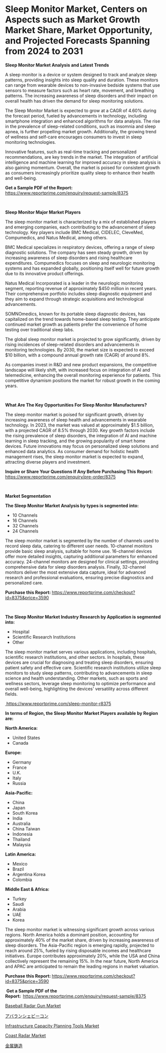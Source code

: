 <p><h1>Sleep Monitor Market, Centers on Aspects such as Market Growth Market Share, Market Opportunity, and Projected Forecasts Spanning from 2024 to 2031</h1></p><p><strong>Sleep Monitor Market Analysis and Latest Trends</strong></p>
<p><p>A sleep monitor is a device or system designed to track and analyze sleep patterns, providing insights into sleep quality and duration. These monitors can range from wearable devices to non-invasive bedside systems that use sensors to measure factors such as heart rate, movement, and breathing patterns. The increasing awareness of sleep disorders and their impact on overall health has driven the demand for sleep monitoring solutions.</p><p>The Sleep Monitor Market is expected to grow at a CAGR of 4.60% during the forecast period, fueled by advancements in technology, including smartphone integration and enhanced algorithms for data analysis. The rise in the prevalence of sleep-related conditions, such as insomnia and sleep apnea, is further propelling market growth. Additionally, the growing trend of wellness and self-care encourages consumers to invest in sleep monitoring technologies. </p><p>Innovative features, such as real-time tracking and personalized recommendations, are key trends in the market. The integration of artificial intelligence and machine learning for improved accuracy in sleep analysis is also gaining momentum. Overall, the market is poised for consistent growth as consumers increasingly prioritize quality sleep to enhance their health and well-being.</p></p>
<p><strong>Get a Sample PDF of the Report:&nbsp;</strong> <a href="https://www.reportprime.com/enquiry/request-sample/8375">https://www.reportprime.com/enquiry/request-sample/8375</a></p>
<p>&nbsp;</p>
<p><strong>Sleep Monitor Major Market Players</strong></p>
<p><p>The sleep monitor market is characterized by a mix of established players and emerging companies, each contributing to the advancement of sleep technology. Key players include BMC Medical, CIDELEC, CleveMed, Compumedics, and Natus Medical, among others. </p><p>BMC Medical specializes in respiratory devices, offering a range of sleep diagnostic solutions. The company has seen steady growth, driven by increasing awareness of sleep disorders and rising healthcare expenditures. Compumedics focuses on sleep and neurologic monitoring systems and has expanded globally, positioning itself well for future growth due to its innovative product offerings.</p><p>Natus Medical Incorporated is a leader in the neurologic monitoring segment, reporting revenue of approximately $450 million in recent years. Their comprehensive portfolio includes sleep diagnostic equipment and they aim to expand through strategic acquisitions and technological advancements.</p><p>SOMNOmedics, known for its portable sleep diagnostic devices, has capitalized on the trend towards home-based sleep testing. They anticipate continued market growth as patients prefer the convenience of home testing over traditional sleep labs.</p><p>The global sleep monitor market is projected to grow significantly, driven by rising incidences of sleep-related disorders and advancements in monitoring technologies. By 2030, the market size is expected to exceed $10 billion, with a compound annual growth rate (CAGR) of around 8%. </p><p>As companies invest in R&D and new product expansions, the competitive landscape will likely shift, with increased focus on integration of AI and telemedicine, enhancing the overall monitoring experience for patients. This competitive dynamism positions the market for robust growth in the coming years.</p></p>
<p>&nbsp;</p>
<p><strong>What Are The Key Opportunities For Sleep Monitor Manufacturers?</strong></p>
<p><p>The sleep monitor market is poised for significant growth, driven by increasing awareness of sleep health and advancements in wearable technology. In 2023, the market was valued at approximately $1.5 billion, with a projected CAGR of 8.5% through 2030. Key growth factors include the rising prevalence of sleep disorders, the integration of AI and machine learning in sleep tracking, and the growing popularity of smart home devices. Future innovations may focus on personalized sleep solutions and enhanced data analytics. As consumer demand for holistic health management rises, the sleep monitor market is expected to expand, attracting diverse players and investment.</p></p>
<p><strong>Inquire or Share Your Questions If Any Before Purchasing This Report:</strong> <a href="https://www.reportprime.com/enquiry/pre-order/8375">https://www.reportprime.com/enquiry/pre-order/8375</a></p>
<p>&nbsp;</p>
<p><strong>Market Segmentation</strong></p>
<p><strong>The Sleep Monitor Market Analysis by types is segmented into:</strong></p>
<p><ul><li>10 Channels</li><li>16 Channels</li><li>32 Channels</li><li>24 Channels</li></ul></p>
<p><p>The sleep monitor market is segmented by the number of channels used to record sleep data, catering to different user needs. 10-channel monitors provide basic sleep analysis, suitable for home use. 16-channel devices offer more detailed insights, capturing additional parameters for enhanced accuracy. 24-channel monitors are designed for clinical settings, providing comprehensive data for sleep disorders analysis. Finally, 32-channel monitors deliver the most extensive data capture, ideal for advanced research and professional evaluations, ensuring precise diagnostics and personalized care.</p></p>
<p><strong>Purchase this Report:&nbsp;</strong><a href="https://www.reportprime.com/checkout?id=8375&price=3590">https://www.reportprime.com/checkout?id=8375&price=3590</a></p>
<p>&nbsp;</p>
<p><strong>The Sleep Monitor Market Industry Research by Application is segmented into:</strong></p>
<p><ul><li>Hospital</li><li>Scientific Research Institutions</li><li>Other</li></ul></p>
<p><p>The sleep monitor market serves various applications, including hospitals, scientific research institutions, and other sectors. In hospitals, these devices are crucial for diagnosing and treating sleep disorders, ensuring patient safety and effective care. Scientific research institutions utilize sleep monitors to study sleep patterns, contributing to advancements in sleep science and health understanding. Other markets, such as sports and wellness sectors, leverage sleep monitoring to optimize performance and overall well-being, highlighting the devices' versatility across different fields.</p></p>
<p><a href="https://www.reportprime.com/sleep-monitor-r8375">&nbsp;https://www.reportprime.com/sleep-monitor-r8375</a></p>
<p><strong>In terms of Region, the Sleep Monitor Market Players available by Region are:</strong></p>
<p>
    <p> <strong> North America: </strong>
        <ul>
            <li>United States</li>
            <li>Canada</li>
        </ul>
        </p> 
    <p> <strong> Europe: </strong>
        <ul>
            <li>Germany</li>
            <li>France</li>
            <li>U.K.</li>
            <li>Italy</li>
            <li>Russia</li>
        </ul>
        </p> 
    <p> <strong> Asia-Pacific: </strong>
        <ul>
            <li>China</li>
            <li>Japan</li>
            <li>South Korea</li>
            <li>India</li>
            <li>Australia</li>
            <li>China Taiwan</li>
            <li>Indonesia</li>
            <li>Thailand</li>
            <li>Malaysia</li>
        </ul>
        </p> 
    <p> <strong> Latin America: </strong>
        <ul>
            <li>Mexico</li>
            <li>Brazil</li>
            <li>Argentina Korea</li>
            <li>Colombia</li>
        </ul>
        </p> 
    <p> <strong> Middle East & Africa: </strong>
        <ul>
            <li>Turkey</li>
            <li>Saudi</li>
            <li>Arabia</li>
            <li>UAE</li>
            <li>Korea</li>
        </ul>
    </p>
    </p>
<p><p>The sleep monitor market is witnessing significant growth across various regions. North America holds a dominant position, accounting for approximately 40% of the market share, driven by increasing awareness of sleep disorders. The Asia-Pacific region is emerging rapidly, projected to reach around 25%, fueled by rising disposable incomes and healthcare initiatives. Europe contributes approximately 20%, while the USA and China collectively represent the remaining 15%. In the near future, North America and APAC are anticipated to remain the leading regions in market valuation.</p></p>
<p><strong>Purchase this Report: </strong><a href="https://www.reportprime.com/checkout?id=8375&price=3590">https://www.reportprime.com/checkout?id=8375&price=3590</a></p>
<p>&nbsp;<strong>Get a Sample PDF of the Report:&nbsp;&nbsp;</strong><a href="https://www.reportprime.com/enquiry/request-sample/8375">https://www.reportprime.com/enquiry/request-sample/8375</a></p>
<p><strong></strong></p>
<p><p><a href="https://www.linkedin.com/pulse/insights-baseball-radar-gun-industry-market-financial-status-o9jgc?trackingId=MpRzBlolQVSpdnfOHM6fNg%3D%3D">Baseball Radar Gun Market</a></p><p><a href="https://medium.com/@adfwe254/avalanche-beacon-market-%E3%81%AF-%E3%82%B3%E3%82%B9%E3%83%88%E7%AE%A1%E7%90%86%E3%81%A8%E5%8A%B9%E7%8E%87%E5%90%91%E4%B8%8A%E3%82%92%E5%84%AA%E5%85%88%E3%81%97%E3%81%BE%E3%81%99-%E3%81%95%E3%82%89%E3%81%AB-%E5%A0%B1%E5%91%8A%E6%9B%B8%E3%81%AF%E5%B8%82%E5%A0%B4%E3%81%AE%E9%9C%80%E8%A6%81%E9%9D%A2%E3%81%A8%E4%BE%9B%E7%B5%A6%E9%9D%A2%E3%81%AE%E4%B8%A1%E6%96%B9%E3%82%92%E3%82%AB%E3%83%90%E3%83%BC%E3%81%97%E3%81%A6%E3%81%84%E3%81%BE%E3%81%99-avalanche-beacon-%E5%B8%82%E5%A0%B4%E3%81%AF-b45847fbc47c">アバランシェビーコン</a></p><p><a href="https://issuu.com/reportprime-2/docs/infrastructure-capacity-planning-to_779816f9dde17e">Infrastructure Capacity Planning Tools Market</a></p><p><a href="https://www.linkedin.com/pulse/global-coast-radar-market-trends-forecasts-strategic-analysis-d4ukf?trackingId=8In7iF4QSGKJAfUBeGJo1w%3D%3D">Coast Radar Market</a></p><p><a href="https://medium.com/@hornbakerbarbara/metalcasting-market-%E3%81%AE%E3%82%B0%E3%83%AD%E3%83%BC%E3%83%90%E3%83%AB%E5%B8%82%E5%A0%B4%E6%A6%82%E8%A6%81%E3%81%AF-%E4%B8%96%E7%95%8C%E3%81%8A%E3%82%88%E3%81%B3%E4%B8%BB%E8%A6%81%E5%B8%82%E5%A0%B4%E3%81%AB%E3%81%8A%E3%81%91%E3%82%8B%E6%A5%AD%E7%95%8C%E3%81%AB%E5%BD%B1%E9%9F%BF%E3%82%92%E4%B8%8E%E3%81%88%E3%82%8B%E4%B8%BB%E8%A6%81%E3%81%AA%E3%83%88%E3%83%AC%E3%83%B3%E3%83%89%E3%81%AB%E3%81%A4%E3%81%84%E3%81%A6-%E7%8B%AC%E8%87%AA%E3%81%AE%E8%A6%96%E7%82%B9%E3%82%92%E6%8F%90%E4%BE%9B%E3%81%97%E3%81%BE%E3%81%99-41dc43518ccb">金属鋳造</a></p></p>